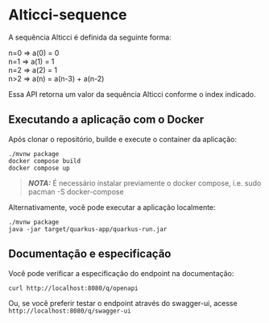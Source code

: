 # Alticci-sequence

A sequência Alticci é definida da seguinte forma:

n=0 => a(0) = 0\
n=1 => a(1) = 1\
n=2 => a(2) = 1\
n>2 => a(n) = a(n-3) + a(n-2)

Essa API retorna um valor da sequência Alticci conforme o index indicado.

## Executando a aplicação com o Docker

Após clonar o repositório, builde e execute o container da aplicação:
```shell script
./mvnw package
docker compose build
docker compose up
```

> **_NOTA:_**  É necessário instalar previamente o docker compose, i.e. sudo pacman -S docker-compose

Alternativamente, você pode executar a aplicação localmente:
```shell script
./mvnw package
java -jar target/quarkus-app/quarkus-run.jar
```

## Documentação e especificação

Você pode verificar a especificação do endpoint na documentação: 
```shell script
curl http://localhost:8080/q/openapi
```

Ou, se você preferir testar o endpoint através do swagger-ui, acesse `http://localhost:8080/q/swagger-ui`


